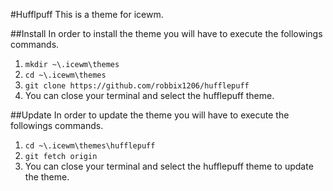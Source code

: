 #Hufflpuff
This is a theme for icewm.

##Install
In order to install the theme you will have to execute the followings commands.
1. `mkdir ~\.icewm\themes`
2. `cd ~\.icewm\themes`
3. `git clone https://github.com/robbix1206/hufflepuff`
4. You can close your terminal and select the hufflepuff theme.

##Update
In order to update the theme you will have to execute the followings commands.
1. `cd ~\.icewm\themes\hufflepuff`
2. `git fetch origin`
3. You can close your terminal and select the hufflepuff theme to update the theme.

